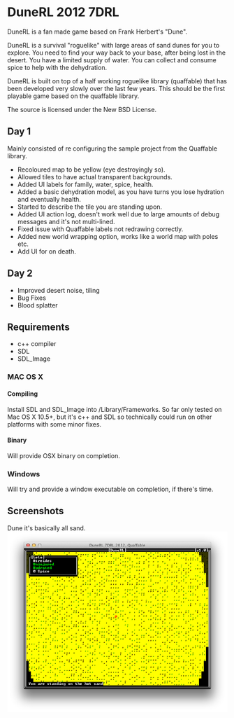# DuneRL 2012 7DRL

DuneRL is a fan made game based on Frank Herbert's "Dune".

DuneRL is a survival "roguelike" with large areas of sand dunes for you to explore.
You need to find your way back to your base, after being lost in the desert.
You have a limited supply of water. You can collect and consume spice to help with the dehydration.

DuneRL is built on top of a half working roguelike library (quaffable) that has been developed very slowly over the last few years.
This should be the first playable game based on the quaffable library.

The source is licensed under the New BSD License.

## Day 1

Mainly consisted of re configuring the sample project from the Quaffable library.

* Recoloured map to be yellow (eye destroyingly so).
* Allowed tiles to have actual transparent backgrounds.
* Added UI labels for family, water, spice, health.
* Added a basic dehydration model, as you have turns you lose hydration and eventually health.
* Started to describe the tile you are standing upon.
* Added UI action log, doesn't work well due to large amounts of debug messages and it's not multi-lined.
* Fixed issue with Quaffable labels not redrawing correctly.
* Added new world wrapping option, works like a world map with poles etc.
* Add UI for on death.

## Day 2

* Improved desert noise, tiling
* Bug Fixes
* Blood splatter


## Requirements

* c++ compiler
* SDL
* SDL_Image

### MAC OS X

#### Compiling
Install SDL and SDL_Image into /Library/Frameworks. So far only tested on Mac OS X 10.5+, but it's c++ and SDL so technically could run on other platforms with some minor fixes.

#### Binary
Will provide OSX binary on completion.

### Windows
Will try and provide a window executable on completion, if there's time.

## Screenshots

Dune it's basically all sand.
![Day 1](https://github.com/NocturnalCode/DuneRL/raw/master/Screenshots/Day1-Sand.png "Basic Yellow Dunes")